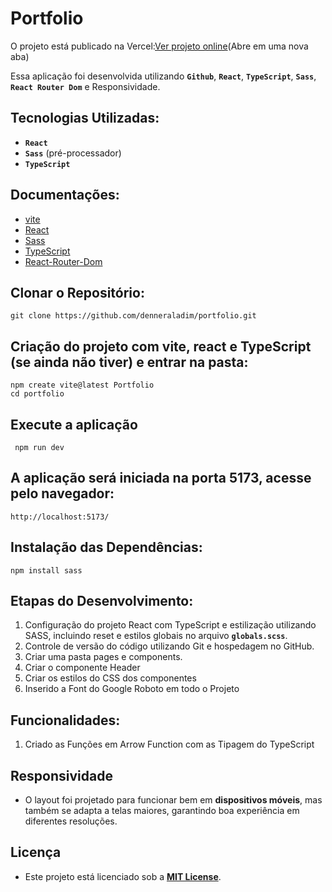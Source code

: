 
# Portfolio

O projeto está publicado na Vercel:[Ver projeto online]()(Abre em uma nova aba)

Essa aplicação foi desenvolvida utilizando **`Github`**, **`React`**, **`TypeScript`**, **`Sass`**, **`React Router Dom`** e Responsividade.

## Tecnologias Utilizadas:

- **`React`**  
- **`Sass`** (pré-processador)  
- **`TypeScript`**

## Documentações:

- [vite](https://vitejs.dev/)
- [React](https://react.dev/)
- [Sass](https://sass-lang.com/)
- [TypeScript](https://www.typescriptlang.org/)
- [React-Router-Dom](https://reactrouter.com/)

## Clonar o Repositório:

    git clone https://github.com/denneraladim/portfolio.git

 ## Criação do projeto com vite, react e TypeScript (se ainda não tiver) e entrar na pasta: 

    npm create vite@latest Portfolio
    cd portfolio

## Execute a aplicação

     npm run dev  

## A aplicação será iniciada na porta  5173, acesse pelo navegador:

    http://localhost:5173/      


## Instalação das Dependências:
    npm install sass

## Etapas do Desenvolvimento:

1. Configuração do projeto React com TypeScript e estilização utilizando SASS, incluindo reset e estilos globais no arquivo **`globals.scss`**.
2. Controle de versão do código utilizando Git e hospedagem no GitHub.
3. Criar uma pasta pages e components.
4. Criar o componente Header
4. Criar os estilos do CSS dos componentes
5. Inserido a Font do Google Roboto em todo o Projeto

## Funcionalidades:

1. Criado as Funções em Arrow Function com as Tipagem do TypeScript


##  Responsividade

- O layout foi projetado para funcionar bem em **dispositivos móveis**, mas também se adapta a telas maiores, garantindo boa experiência em diferentes resoluções.

## Licença

- Este projeto está licenciado sob a **[MIT License](LICENSE)**.

  

  




